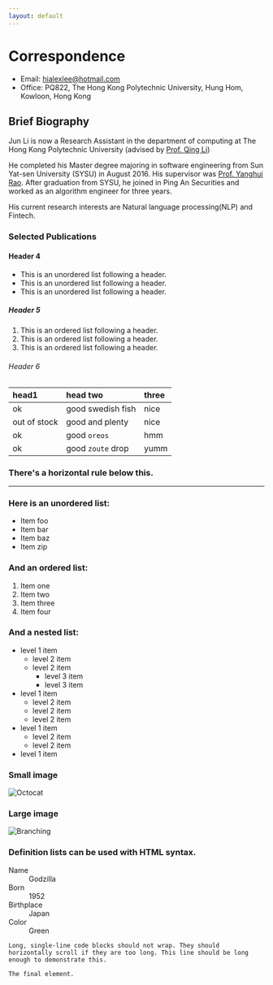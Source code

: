 ```yaml
---
layout: default
---
```



# Correspondence

*   Email: hialexlee@hotmail.com
*   Office: PQ822, The Hong Kong Polytechnic University, Hung Hom, Kowloon, Hong Kong

## Brief Biography

Jun Li is now a Research Assistant in the department of computing at The Hong Kong Polytechnic University (advised by [Prof. Qing Li](https://www4.comp.polyu.edu.hk/~csqli/))

He completed his Master degree majoring in software engineering from Sun Yat-sen University (SYSU) in August 2016. His supervisor was [Prof. Yanghui Rao](https://bda.pku.edu.cn/systd/aszbmck/jhytpjys/gqa_20180702093709523592/index.htm). After graduation from SYSU, he joined in Ping An Securities and worked as an algorithm engineer for three years.

His current research interests are Natural language processing(NLP) and Fintech.

### Selected Publications



#### Header 4

*   This is an unordered list following a header.
*   This is an unordered list following a header.
*   This is an unordered list following a header.

##### Header 5

1.  This is an ordered list following a header.
2.  This is an ordered list following a header.
3.  This is an ordered list following a header.

###### Header 6

| head1        | head two          | three |
|:-------------|:------------------|:------|
| ok           | good swedish fish | nice  |
| out of stock | good and plenty   | nice  |
| ok           | good `oreos`      | hmm   |
| ok           | good `zoute` drop | yumm  |

### There's a horizontal rule below this.

* * *

### Here is an unordered list:

*   Item foo
*   Item bar
*   Item baz
*   Item zip

### And an ordered list:

1.  Item one
1.  Item two
1.  Item three
1.  Item four

### And a nested list:

- level 1 item
  - level 2 item
  - level 2 item
    - level 3 item
    - level 3 item
- level 1 item
  - level 2 item
  - level 2 item
  - level 2 item
- level 1 item
  - level 2 item
  - level 2 item
- level 1 item

### Small image

![Octocat](https://github.githubassets.com/images/icons/emoji/octocat.png)

### Large image

![Branching](https://guides.github.com/activities/hello-world/branching.png)


### Definition lists can be used with HTML syntax.

<dl>
<dt>Name</dt>
<dd>Godzilla</dd>
<dt>Born</dt>
<dd>1952</dd>
<dt>Birthplace</dt>
<dd>Japan</dd>
<dt>Color</dt>
<dd>Green</dd>
</dl>

```
Long, single-line code blocks should not wrap. They should horizontally scroll if they are too long. This line should be long enough to demonstrate this.
```

```
The final element.
```
